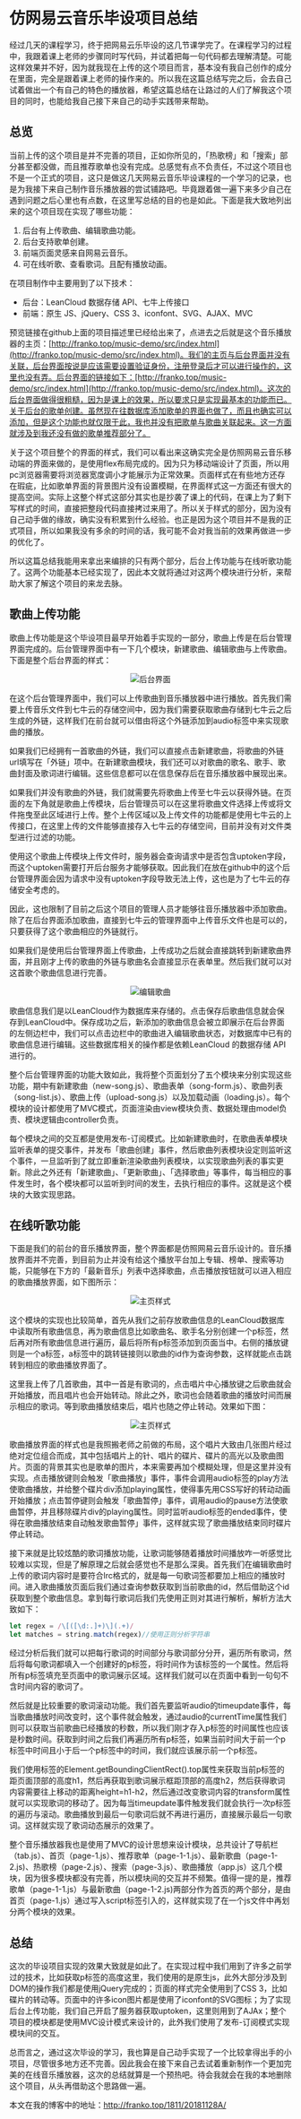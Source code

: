 # 仿网易云音乐毕设项目总结
经过几天的课程学习，终于把网易云乐毕设的这几节课学完了。在课程学习的过程中，我跟着课上老师的步骤同时写代码，并试着把每一句代码都去理解清楚。可能这样效果并不好，因为就我现在上传的这个项目而言，基本没有我自己创作的成分在里面，完全是跟着课上老师的操作来的。所以我在这篇总结写完之后，会去自己试着做出一个有自己的特色的播放器，希望这篇总结在让路过的人们了解我这个项目的同时，也能给我自己接下来自己的动手实践带来帮助。

## 总览
当前上传的这个项目是并不完善的项目，正如你所见的，「热歌榜」和「搜索」部分甚至都没做，而且推荐歌单也没有完成。总感觉有点不负责任，不过这个项目也不是一个正式的项目，这只是做这几天网易云音乐毕设课程的一个学习的记录，也是为我接下来自己制作音乐播放器的尝试铺路吧。毕竟跟着做一遍下来多少自己在遇到问题之后心里也有点数，在这里写总结的目的也是如此。下面是我大致地列出来的这个项目现在实现了哪些功能：

1. 后台有上传歌曲、编辑歌曲功能。
2. 后台支持歌单创建。
3. 前端页面灵感来自网易云音乐。
4. 可在线听歌、查看歌词。且配有播放动画。

在项目制作中主要用到了以下技术：

* 后台：LeanCloud 数据存储 API、七牛上传接口
* 前端：原生 JS、jQuery、CSS 3、iconfont、SVG、AJAX、MVC

预览链接在github上面的项目描述里已经给出来了，点进去之后就是这个音乐播放器的主页：[http://franko.top/music-demo/src/index.html](http://franko.top/music-demo/src/index.html)。我们的主页与后台界面并没有关联，后台界面按说是应该需要设置验证身份，注册登录后才可以进行操作的，这里也没有弄。后台界面的链接如下：[http://franko.top/music-demo/src/index.html](http://franko.top/music-demo/src/index.html)。这次的后台界面做得很粗糙，因为是课上的效果，所以要求只是实现最基本的功能而已。关于后台的歌单创建。虽然现在往数据库添加歌单的界面也做了，而且也确实可以添加，但是这个功能也就仅限于此，我也并没有把歌单与歌曲关联起来。这一方面就涉及到我还没有做的歌单推荐部分了。

关于这个项目整个的界面的样式，我们可以看出来这确实完全是仿照网易云音乐移动端的界面来做的，是使用flex布局完成的。因为只为移动端设计了页面，所以用pc浏览器需要将浏览器宽度调小才能展示为正常效果。页面样式在有些地方还存在瑕疵，比如歌单界面的背景图片没有设置模糊，在界面样式这一方面还有很大的提高空间。实际上这整个样式这部分其实也是抄袭了课上的代码，在课上为了剩下写样式的时间，直接把整段代码直接拷过来用了。所以关于样式的部分，因为没有自己动手做的缘故，确实没有积累到什么经验。也正是因为这个项目并不是我的正式项目，所以如果我没有多余的时间的话，我可能不会对我当前的效果再做进一步的优化了。

所以这篇总结我能用来拿出来编排的只有两个部分，后台上传功能与在线听歌功能了。这两个功能基本已经实现了，因此本文就将通过对这两个模块进行分析，来帮助大家了解这个项目的来龙去脉。

## 歌曲上传功能
歌曲上传功能是这个毕设项目最早开始着手实现的一部分，歌曲上传是在后台管理界面完成的。后台管理界面中有一下几个模块，新建歌曲、编辑歌曲与上传歌曲。下面是整个后台界面的样式：<div align=center>![后台界面](./readmePic/后台样式.png)</div>

在这个后台管理界面中，我们可以上传歌曲到音乐播放器中进行播放。首先我们需要上传音乐文件到七牛云的存储空间中，因为我们需要获取歌曲存储到七牛云之后生成的外链，这样我们在前台就可以借由将这个外链添加到audio标签中来实现歌曲的播放。

如果我们已经拥有一首歌曲的外链，我们可以直接点击新建歌曲，将歌曲的外链url填写在「外链」项中。在新建歌曲模块，我们还可以对歌曲的歌名、歌手、歌曲封面及歌词进行编辑。这些信息都可以在信息保存后在音乐播放器中展现出来。

如果我们并没有歌曲的外链，我们就需要先将歌曲上传至七牛云以获得外链。在页面的左下角就是歌曲上传模块，后台管理员可以在这里将歌曲文件选择上传或将文件拖曳至此区域进行上传。整个上传区域以及上传文件的功能都是使用七牛云的上传接口，在这里上传的文件能够直接存入七牛云的存储空间，目前并没有对文件类型进行过滤的功能。

使用这个歌曲上传模块上传文件时，服务器会查询请求中是否包含uptoken字段，而这个uptoken需要打开后台服务才能够获取。因此我们在放在github中的这个后台管理界面会因为请求中没有uptoken字段导致无法上传，这也是为了七牛云的存储安全考虑的。

因此，这也限制了目前之后这个项目的管理人员才能够往音乐播放器中添加歌曲。除了在后台界面添加歌曲，直接到七牛云的管理界面中上传音乐文件也是可以的，只要获得了这个歌曲相应的外链就行。

如果我们是使用后台管理界面上传歌曲，上传成功之后就会直接跳转到新建歌曲界面，并且刚才上传的歌曲的外链与歌曲名会直接显示在表单里。然后我们就可以对这首歌个歌曲信息进行完善。<div align=center>![编辑歌曲](./readmePic/编辑歌曲.png)</div>

歌曲信息我们是以LeanCloud作为数据库来存储的。点击保存后歌曲信息就会保存到LeanCloud中。保存成功之后，新添加的歌曲信息会被立即展示在后台界面的左侧边栏中，我们可以点击边栏中的歌曲进入编辑歌曲状态，对数据库中已有的歌曲信息进行编辑。这些数据库相关的操作都是依赖LeanCloud 的数据存储 API进行的。

整个后台管理界面的功能大致如此，我将整个页面划分了五个模块来分别实现这些功能，期中有新建歌曲（new-song.js）、歌曲表单（song-form.js）、歌曲列表（song-list.js）、歌曲上传（upload-song.js）以及加载动画（loading.js）。每个模块的设计都使用了MVC模式，页面渲染由view模块负责、数据处理由model负责、模块逻辑由controller负责。

每个模块之间的交互都是使用发布-订阅模式。比如新建歌曲时，在歌曲表单模块监听表单的提交事件，并发布「歌曲创建」事件，然后歌曲列表模块设定则监听这个事件，一旦监听到了就立即重新渲染歌曲列表模块，以实现歌曲列表的事实更新。除此之外还有「新建歌曲」、「更新歌曲」、「选择歌曲」等事件，每当相应的事件发生时，各个模块都可以监听到时间的发生，去执行相应的事件。这就是这个模块的大致实现思路。

## 在线听歌功能
下面是我们的前台的音乐播放界面，整个界面都是仿照网易云音乐设计的。音乐播放界面并不完善，到目前为止并没有给这个播放平台加上专辑、榜单、搜索等功能，只能够在下方的「最新音乐」列表中选择歌曲，点击播放按钮就可以进入相应的歌曲播放界面，如下图所示：<div align=center>![主页样式](./readmePic/主页样式.png)</div>

这个模块的实现也比较简单，首先从我们之前存放歌曲信息的LeanCloud数据库中读取所有歌曲信息，再为歌曲信息比如歌曲名、歌手名分别创建一个p标签，然后再对所有歌曲信息进行遍历，最后将所有p标签添加到页面当中。右侧的播放键则是一个a标签，a标签中的跳转链接则以歌曲的id作为查询参数，这样就能点击跳转到相应的歌曲播放界面了。

这里我上传了几首歌曲，其中一首是有歌词的，点击唱片中心播放键之后歌曲就会开始播放，而且唱片也会开始转动。除此之外，歌词也会随着歌曲的播放时间而展示相应的歌词。等到歌曲播放结束后，唱片也随之停止转动。效果如下图：<div align=center>![主页样式](./readmePic/歌曲播放.png)</div>

歌曲播放界面的样式也是我照搬老师之前做的布局，这个唱片大致由几张图片经过绝对定位组合而成，其中包括唱片上的针、唱片的碟片、碟片的高光以及歌曲图片。页面的背景其实也是歌单的图片，本来需要再加个模糊处理，但是这里并没有实现。点击播放键则会触发「歌曲播放」事件，事件会调用audio标签的play方法使歌曲播放，并给整个碟片div添加playing属性，使得事先用CSS写好的转动动画开始播放；点击暂停键则会触发「歌曲暂停」事件，调用audio的pause方法使歌曲暂停，并且移除碟片div的playing属性。同时监听audio标签的ended事件，使得在歌曲播放结束自动触发歌曲暂停」事件，这样就实现了歌曲播放结束同时碟片停止转动。

接下来就是比较炫酷的歌词播放功能，让歌词能够随着播放时间播放咋一听感觉比较难以实现，但是了解原理之后就会感觉也不是那么深奥。首先我们在编辑歌曲时上传的歌词内容时是要符合lrc格式的，就是每一句歌词签都要加上相应的播放时间。进入歌曲播放页面后我们通过查询参数获取到当前歌曲的id，然后借助这个id获取到整个歌曲信息。拿到每行歌词后我们先使用正则对其进行解析，解析方法大致如下：

``` javascript
let regex = /\[([\d:.]+)\](.+)/
let matches = string.match(regex)//使用正则分析字符串
```
经过分析后我们就可以把每行歌词的时间部分与歌词部分分开，遍历所有歌词，然后将每句歌词都填入一个创建好的p标签，将时间作为该标签的一个属性。然后将所有p标签填充至页面中的歌词展示区域。这样我们就可以在页面中看到一句句不含时间内容的歌词了。

然后就是比较重要的歌词滚动功能。我们首先要监听audio的timeupdate事件，每当歌曲播放时间改变时，这个事件就会触发，通过audio的currentTime属性我们则可以获取当前歌曲已经播放的秒数，所以我们刚才存入p标签的时间属性也应该是秒数时间。获取到时间之后我们再遍历所有p标签，如果当前时间大于前一个p标签中时间且小于后一个p标签中的时间，我们就应该展示前一个p标签。

我们使用标签的Element.getBoundingClientRect().top属性来获取当前p标签的距页面顶部的高度h1，然后再获取到歌词展示框距顶部的高度h2，然后获得歌词内容需要往上移动的距离height=h1-h2，然后通过改变歌词内容的transform属性就可以实现歌词的移动了。因为每当timeupdate事件触发我们就会执行一次p标签的遍历与滚动。歌曲播放到最后一句歌词后就不再进行遍历，直接展示最后一句歌词。这样就实现了歌词动态展示的效果了。

整个音乐播放器我也是使用了MVC的设计思想来设计模块，总共设计了导航栏（tab.js）、首页（page-1.js）、推荐歌单（page-1-1.js）、最新歌曲（page-1-2.js)、热歌榜（page-2.js）、搜索（page-3.js）、歌曲播放（app.js）这几个模块，因为很多模块都没有完善，所以模块间的交互并不频繁。值得一提的是，推荐歌单（page-1-1.js）与最新歌曲（page-1-2.js)两部分作为首页的两个部分，是由首页（page-1.js）通过写入script标签引入的，这样就实现了在一个js文件中再划分两个模块的效果。

## 总结
这次的毕设项目实现的效果大致就是如此了。在实现过程中我们用到了许多之前学过的技术，比如获取p标签的高度这里，我们使用的是原生js，此外大部分涉及到DOM的操作我们都是使用jQuery完成的；页面的样式完全使用到了CSS 3，比如碟片的转动等。页面中的许多icon图片都是使用了iconfont的SVG图标；为了实现后台上传功能，我们自己开启了服务器获取uptoken，这里则用到了AJAx；整个项目的模块都是使用MVC设计模式来设计的，此外我们使用了发布-订阅模式实现模块间的交互。

总而言之，通过这次毕设的学习，我也算是自己动手实现了一个比较拿得出手的小项目，尽管很多地方还不完善。因此我会在接下来自己去试着重新制作一个更加完美的在线音乐播放器，这次的总结就算是一个预热吧。待会我就会在我的本地删除这个项目，从头再借助这个思路做一遍。

本文在我的博客中的地址：http://franko.top/1811/20181128A/
